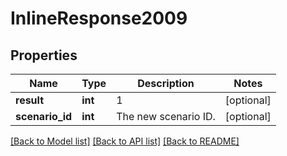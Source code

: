 # InlineResponse2009

## Properties
Name | Type | Description | Notes
------------ | ------------- | ------------- | -------------
**result** | **int** | 1 | [optional] 
**scenario_id** | **int** | The new scenario ID. | [optional] 

[[Back to Model list]](../README.md#documentation-for-models) [[Back to API list]](../README.md#documentation-for-api-endpoints) [[Back to README]](../README.md)


